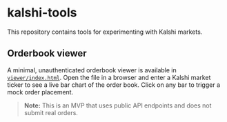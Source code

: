 # kalshi-tools

This repository contains tools for experimenting with Kalshi markets.

## Orderbook viewer

A minimal, unauthenticated orderbook viewer is available in [`viewer/index.html`](viewer/index.html).
Open the file in a browser and enter a Kalshi market ticker to see a live bar chart of the order book.
Click on any bar to trigger a mock order placement.

> **Note:** This is an MVP that uses public API endpoints and does not submit real orders.
